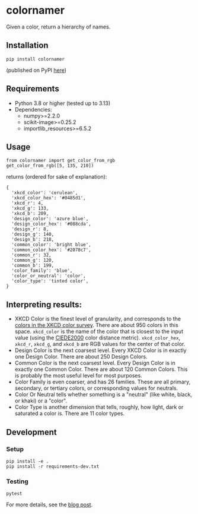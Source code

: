 # colornamer
Given a color, return a hierarchy of names.

## Installation
```
pip install colornamer
```
(published on PyPI [here](https://pypi.org/project/colornamer/))

## Requirements
- Python 3.8 or higher (tested up to 3.13)
- Dependencies:
  - numpy>=2.2.0
  - scikit-image>=0.25.2
  - importlib_resources>=6.5.2

## Usage
```
from colornamer import get_color_from_rgb
get_color_from_rgb([5, 135, 210])
```
returns (ordered for sake of explanation):

```
{
  'xkcd_color': 'cerulean',
  'xkcd_color_hex': '#0485d1',
  'xkcd_r': 4,
  'xkcd_g': 133,
  'xkcd_b': 209,
  'design_color': 'azure blue',
  'design_color_hex': '#088cda',
  'design_r': 8,
  'design_g': 140,
  'design_b': 218,
  'common_color': 'bright blue',
  'common_color_hex': '#2078c7',
  'common_r': 32,
  'common_g': 120,
  'common_b': 199,
  'color_family': 'blue',
  'color_or_neutral': 'color',
  'color_type': 'tinted color',
}
```

## Interpreting results:

- XKCD Color is the finest level of granularity, and corresponds to the [colors in the XKCD color survey](https://xkcd.com/color/rgb/). There are about 950 colors in this space. `xkcd_color` is the name of the color that is closest to the input value (using the [CIEDE2000](https://en.wikipedia.org/wiki/Color_difference#CIEDE2000) color distance metric). `xkcd_color_hex`, `xkcd_r`, `xkcd_g`, and `xkcd_b` are RGB values for the center of that color.
- Design Color is the next coarsest level. Every XKCD Color is in exactly one Design Color. There are about 250 Design Colors.
- Common Color is the next coarsest level. Every Design Color is in exactly one Common Color. There are about 120 Common Colors. This is probably the most useful level for most purposes.
- Color Family is even coarser, and has 26 families. These are all primary, secondary, or tertiary colors, or corresponding values for neutrals.
- Color Or Neutral tells whether something is a "neutral" (like white, black, or khaki) or a "color".
- Color Type is another dimension that tells, roughly, how light, dark or saturated a color is. There are 11 color types.

## Development

### Setup
```
pip install -e .
pip install -r requirements-dev.txt
```

### Testing
```
pytest
```

For more details, see the [blog post](https://multithreaded.stitchfix.com/blog/2020/09/02/what-color-is-this/).